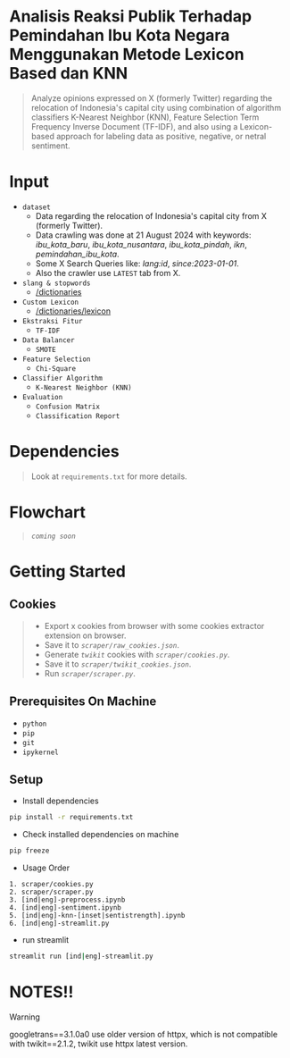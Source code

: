 # Analisis Reaksi Publik Terhadap Pemindahan Ibu Kota Negara Menggunakan Metode Lexicon Based dan KNN

> Analyze opinions expressed on X (formerly Twitter) regarding the relocation of Indonesia's capital city using combination of algorithm classifiers K-Nearest Neighbor (KNN), Feature Selection Term Frequency Inverse Document (TF-IDF), and also using a Lexicon-based approach for labeling data as positive, negative, or netral sentiment.

# Input

- `dataset`
  - Data regarding the relocation of Indonesia's capital city from X (formerly Twitter).
  - Data crawling was done at 21 August 2024 with keywords: _ibu_kota_baru_, _ibu_kota_nusantara_, _ibu_kota_pindah_, _ikn_, _pemindahan_ibu_kota_.
  - Some X Search Queries like: _lang:id_, _since:2023-01-01_.
  - Also the crawler use `LATEST` tab from X.
- `slang & stopwords`
  - [/dictionaries](https://github.com/rfqma/skripsi/tree/master/dictionaries)
- `Custom Lexicon`
  - [/dictionaries/lexicon](https://github.com/rfqma/skripsi/tree/master/dictionaries/lexicon)
- `Ekstraksi Fitur`
  - `TF-IDF`
- `Data Balancer`
  - `SMOTE`
- `Feature Selection`
  - `Chi-Square`
- `Classifier Algorithm`
  - `K-Nearest Neighbor (KNN)`
- `Evaluation`
  - `Confusion Matrix`
  - `Classification Report`

# Dependencies

> Look at `requirements.txt` for more details.

# Flowchart

> _`coming soon`_

# Getting Started

## Cookies

> - Export x cookies from browser with some cookies extractor extension on browser.
> - Save it to _`scraper/raw_cookies.json`_.
> - Generate _`twikit`_ cookies with _`scraper/cookies.py`_.
> - Save it to _`scraper/twikit_cookies.json`_.
> - Run _`scraper/scraper.py`_.

## Prerequisites On Machine

- `python`
- `pip`
- `git`
- `ipykernel`

## Setup

- Install dependencies

```bash
pip install -r requirements.txt
```

- Check installed dependencies on machine

```bash
pip freeze
```

- Usage Order

```
1. scraper/cookies.py
2. scraper/scraper.py
3. [ind|eng]-preprocess.ipynb
4. [ind|eng]-sentiment.ipynb
5. [ind|eng]-knn-[inset|sentistrength].ipynb
6. [ind|eng]-streamlit.py
```

- run streamlit

```bash
streamlit run [ind|eng]-streamlit.py
```

# NOTES!!

> [!WARNING]
> googletrans==3.1.0a0 use older version of httpx, which is not compatible with twikit==2.1.2, twikit use httpx latest version.
